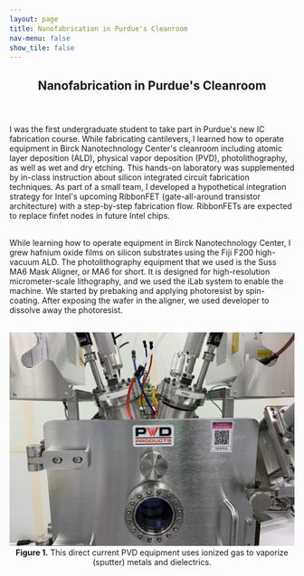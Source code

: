 ```yaml
---
layout: page
title: Nanofabrication in Purdue's Cleanroom
nav-menu: false
show_tile: false
---
```


<!-- Main -->
<div id="main" class="alt">

  <!-- One -->
<section id="one">
	<div class="inner">
		<header class="major">
			<h1>Nanofabrication in Purdue's Cleanroom</h1>
		</header>

<!-- Content -->
I was the first undergraduate student to take part in Purdue's new IC fabrication course. While fabricating cantilevers, I learned how to operate equipment in Birck Nanotechnology Center's cleanroom including atomic layer deposition (ALD), physical vapor deposition (PVD), photolithography, as well as wet and dry etching. This hands-on laboratory was supplemented by in-class instruction about silicon integrated circuit fabrication techniques. As part of a small team, I developed a hypothetical integration strategy for Intel's upcoming RibbonFET (gate-all-around transistor architecture) with a step-by-step fabrication flow. RibbonFETs are expected to replace finfet nodes in future Intel chips.<br><br>

While learning how to operate equipment in Birck Nanotechnology Center, I grew hafnium oxide films on silicon substrates using the Fiji F200 high-vacuum ALD. The photolithography equipment that we used is the Suss MA6 Mask Aligner, or MA6 for short. It is designed for high-resolution micrometer-scale lithography, and we used the iLab system to enable the machine. We started by prebaking and applying photoresist by spin-coating. After exposing the wafer in the aligner, we used developer to dissolve away the photoresist.<br><br>

<center><img src="assets/images/fabrication.png" alt="Fabrication" width="600"></center>
		<center><b>Figure 1.</b> This direct current PVD equipment uses ionized gas to vaporize (sputter) metals and dielectrics.</center>
